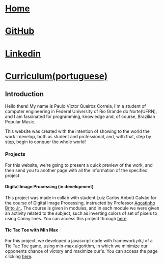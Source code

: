 # [Home](https://paulovictorcorreia.github.io/)

# [GitHub](https://github.com/paulovictorcorreia)

# [Linkedin](https://www.linkedin.com/in/paulo-victor-queiroz-correia-641b92163/)

# [Curriculum(portuguese)](https://paulovictorcorreia.github.io/Curriculos/curriculo_paulo_victor_correia.pdf)

## Introduction

Hello there! My name is Paulo Victor Queiroz Correia, I'm a student of computer engineering in Federal University of Rio Grande do Norte(UFRN), and I am fascinated for programming, knowledge and, of course, Brazilian Popular Music.

This website was created with the intention of showing to the world the work I develop, both as student and professional, and, with that, step by step, begin to conquer the whole world! 
### Projects

For this website, we're going to present a quick preview of the work, and then send you to another page with all the information of the specified project.

#### Digital Image Processing (in development)
This project was made in collab with student Luiz Carlos Abbott Galvão for the course of Digital Image Processing, instructed by Professor [Agostinho Brito Jr.](http://agostinhobritojr.github.io/). The course is given in modules, and in each module we were given an activity related to the subject, such as inverting colors of set of pixels to using Canny lines. You can access this project through [here](https://paulovictorcorreia.github.io/Digital-Image-Processing/).

#### Tic Tac Toe with Min Max
For this project, we developed a javascript code with framework _p5.j_  of a Tic Tac Toe game, using min-max algorithm, in which we minimize our opponents chance of victory and maximize our's. You can access the page clicking [here](https://paulovictorcorreia.github.io/tictactoe/).
